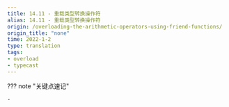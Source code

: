 ```yaml
---
title: 14.11 - 重载类型转换操作符
alias: 14.11 - 重载类型转换操作符
origin: /overloading-the-arithmetic-operators-using-friend-functions/
origin_title: "none"
time: 2022-1-2
type: translation
tags:
- overload
- typecast
---
```


??? note "关键点速记"
	
	- 